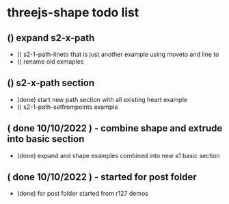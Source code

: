 # threejs-shape todo list

## () expand s2-x-path
* () s2-1-path-lineto that is just another example using moveto and line to
* () rename old exmaples

## () s2-x-path section
* (done) start new path section with all existing heart example
* () s2-1-path-setfrompoints example

## ( done 10/10/2022 ) - combine shape and extrude into basic section
* (done) expand and shape examples combined into new s1 basic section 

## ( done 10/10/2022 ) - started for post folder
* (done) for post folder started from r127 demos